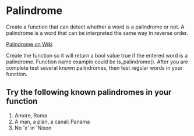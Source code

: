# Palindrome

Create a function that can detect whether a word is a palindrome or not. A palindrome is a word that can be interpreted the same way in reverse order.

[Palindrome on Wiki](http://en.wikipedia.org/wiki/Palindrome)

Create the function so it will return a bool value true if the entered word is a palindrome. Function name example could be is_palindrome(). After you are complete test several known palindromes, then test regular words in your function.

## Try the following known palindromes in your function

1. Amore, Roma
2. A man, a plan, a canal: Panama
3. No 'x' in 'Nixon